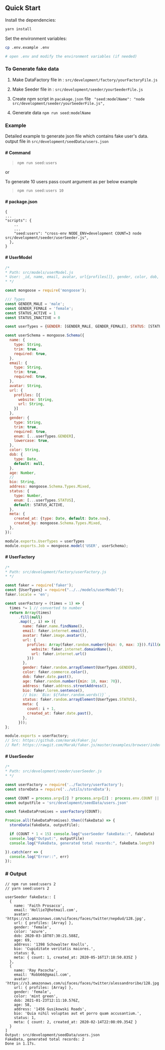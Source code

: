 ## Quick Start

Install the dependencies:

```bash
yarn install
```

Set the environment variables:

```bash
cp .env.example .env

# open .env and modify the environment variables (if needed)
```

### To Generate fake data

1. Make DataFactory file in : `src/development/factory/yourFactoryFile.js`

2. Make Seeder file in : `src/development/seeder/yourSeederFile.js`

3. Create npm script in `pacakage.json` file ` "seed:modelName": "node src/development/seeder/yourSeederFile.js",`

4. Generate data `npm run seed:modelName`

### Example

Detailed example to generate json file which contains fake user's data. output file in `src/development/seedData/users.json`

#### # Command

> `npm run seed:users `

or

To generate 10 users pass count argument as per below example
> `npm run seed:users 10`

#### # package.json

```
{
...
"scripts": {
    ..
    ...
    "seed:users": "cross-env NODE_ENV=development COUNT=3 node src/development/seeder/userSeeder.js",
  },
}
```

#### # UserModel

```javascript
/*
* Path: src/models/userModel.js
* User: _id, name, email, avatar, url{profiles[]}, gender, color, dob, bio, address, status, meta[created_at,created_by]
* */

const mongoose = require('mongoose');

/// Types
const GENDER_MALE = 'male';
const GENDER_FEMALE = 'female';
const STATUS_ACTIVE = 1
const STATUS_INACTIVE = 0

const userTypes = {GENDER: [GENDER_MALE, GENDER_FEMALE], STATUS: [STATUS_ACTIVE, STATUS_INACTIVE]};

const userSchema = mongoose.Schema({
  name: {
    type: String,
    trim: true,
    required: true,
  },
  email: {
    type: String,
    trim: true,
    required: true,
  },
  avatar: String,
  url: {
    profiles: [{
      website: String,
      url: String,
    }]
  },
  gender: {
    type: String,
    trim: true,
    required: true,
    enum: [...userTypes.GENDER],
    lowercase: true,
  },
  color: String,
  dob: {
    type: Date,
    default: null,
  },
  age: Number,
  //
  bio: String,
  address: mongoose.Schema.Types.Mixed,
  status: {
    type: Number,
    enum: [...userTypes.STATUS],
    default: STATUS_ACTIVE,
  },
  meta: {
    created_at: {type: Date, default: Date.now},
    created_by: mongoose.Schema.Types.Mixed,
  },
});

module.exports.UserTypes = userTypes
module.exports.Job = mongoose.model('USER', userSchema);
```

#### # UserFactory

```javascript
/*
* Path: src/development/factory/userFactory.js
* */

const faker = require('faker');
const {UserTypes} = require("../../models/userModel");
faker.locale = 'en';

const userFactory = (times = 1) => {
  times *= 1 // converted to number
  return Array(times)
      .fill(null)
      .map((_, i) => ({
        name: faker.name.findName(),
        email: faker.internet.email(),
        avatar: faker.image.avatar(),
        url: {
          profiles: Array(faker.random.number({min: 0, max: 3})).fill(null).map((_, i) => ({
            website: faker.internet.domainName(),
            url: faker.internet.url()
          }))
        },
        gender: faker.random.arrayElement(UserTypes.GENDER),
        color: faker.commerce.color(),
        dob: faker.date.past(),
        age: faker.random.number({min: 10, max: 70}),
        address: faker.address.streetAddress(),
        bio: faker.lorem.sentence(),
        // bio: `Bio: ${faker.random.words()}` ,
        status: faker.random.arrayElement(UserTypes.STATUS),
        meta: {
          count: i + 1,
          created_at: faker.date.past(),
        },
      }));
};

module.exports = userFactory;
// Src: https://github.com/marak/Faker.js/
// Ref: https://rawgit.com/Marak/faker.js/master/examples/browser/index.html
```

#### # UserSeeder

```javascript
/*
* Path: src/development/seeder/userSeeder.js
* */

const userFactory = require('../factory/userFactory');
const storeData = require('../utils/storeData');

const COUNT = process.argv[2] ? process.argv[2] : process.env.COUNT || 10
const outputFile = 'src/development/seedData/users.json'

const fakeDataPromises = userFactory(COUNT);

Promise.all(fakeDataPromises).then((fakeData) => {
  storeData(fakeData, outputFile);

  if (COUNT * 1 < 15) console.log("userSeeder fakeData::", fakeData)
  console.log("Output:", outputFile)
  console.log("FakeData, generated total records:", fakeData.length)

}).catch(err => {
  console.log("Error::", err)
});
```

### # Output

```
// npm run seed:users 2
// yarn seed:users 2

userSeeder fakeData:: [
  {
    name: 'Faith Prosacco',
    email: 'Hollie7@hotmail.com',
    avatar: 'https://s3.amazonaws.com/uifaces/faces/twitter/nepdud/128.jpg',
    url: { profiles: [Array] },
    gender: 'female',
    color: 'azure',
    dob: 2020-03-18T07:30:21.588Z,
    age: 69,
    address: '1398 Schowalter Knolls',
    bio: 'Cupiditate veritatis maiores.',
    status: 0,
    meta: { count: 1, created_at: 2020-05-16T17:18:50.835Z }
  },
  {
    name: 'Ray Pacocha',
    email: 'Robb66@gmail.com',
    avatar: 'https://s3.amazonaws.com/uifaces/faces/twitter/alessandroribe/128.jpg',
    url: { profiles: [Array] },
    gender: 'female',
    color: 'mint green',
    dob: 2021-01-23T12:11:10.576Z,
    age: 58,
    address: '1456 Gusikowski Roads',
    bio: 'Quia nihil voluptas aut et porro quam accusantium.',
    status: 1,
    meta: { count: 2, created_at: 2020-02-14T22:08:09.354Z }
  }
]
Output: src/development/seedData/users.json
FakeData, generated total records: 2
Done in 1.17s.
```
